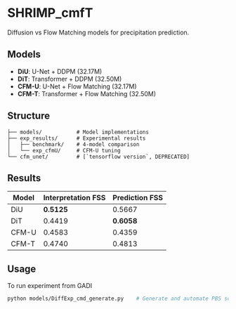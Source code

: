 # SHRIMP_cmfT

Diffusion vs Flow Matching models for precipitation prediction.

## Models

- **DiU**: U-Net + DDPM (32.17M)
- **DiT**: Transformer + DDPM (32.50M)
- **CFM-U**: U-Net + Flow Matching (32.17M)
- **CFM-T**: Transformer + Flow Matching (32.50M)

## Structure

```
├── models/           # Model implementations
├── exp_results/      # Experimental results
│   ├── benchmark/    # 4-model comparison
│   └── exp_cfmU/     # CFM-U tuning
└── cfm_unet/         # [`tensorflow version`, DEPRECATED]
```

## Results

| Model | Interpretation FSS | Prediction FSS |
| ----- | ------------------ | -------------- |
| DiU   | **0.5125**         | 0.5667         |
| DiT   | 0.4419             | **0.6058**     |
| CFM-U | 0.4583             | 0.4359         |
| CFM-T | 0.4740             | 0.4813         |

## Usage

To run experiment from GADI

```bash
python models/DiffExp_cmd_generate.py    # Generate and automate PBS sciprts
```
